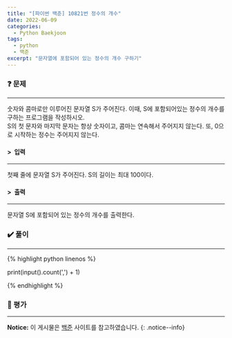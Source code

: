 ```yaml
---
title: "[파이썬 백준] 10821번 정수의 개수"
date: 2022-06-09
categories:
  - Python Baekjoon
tags:
  - python
  - 백준
excerpt: "문자열에 포함되어 있는 정수의 개수 구하기"
---
```


### ❓ 문제

---

숫자와 콤마로만 이루어진 문자열 S가 주어진다. 이때, S에 포함되어있는 정수의 개수를 구하는 프로그램을 작성하시오.<br>
S의 첫 문자와 마지막 문자는 항상 숫자이고, 콤마는 연속해서 주어지지 않는다. 또, 0으로 시작하는 정수는 주어지지 않는다.<br>


#### > &nbsp;입력

---

첫째 줄에 문자열 S가 주어진다. S의 길이는 최대 100이다.<br>


#### > &nbsp;출력

---

문자열 S에 포함되어 있는 정수의 개수를 출력한다.<br>


### ✔️ 풀이

---

{% highlight python linenos %}

print(input().count(',') + 1)

{% endhighlight %}


### 💬 평가

---



**Notice:** 이 게시물은 [백준](https://www.acmicpc.net/problem/10821) 사이트를 참고하였습니다.
{: .notice--info}
